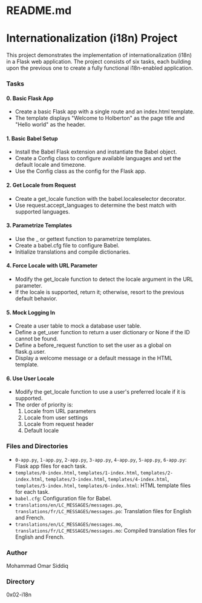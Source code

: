 # README.md

Internationalization (i18n) Project
=====================================

This project demonstrates the implementation of internationalization (i18n) in a Flask web application. The project consists of six tasks, each building upon the previous one to create a fully functional i18n-enabled application.

### Tasks

#### 0. Basic Flask App

* Create a basic Flask app with a single route and an index.html template.
* The template displays "Welcome to Holberton" as the page title and "Hello world" as the header.

#### 1. Basic Babel Setup

* Install the Babel Flask extension and instantiate the Babel object.
* Create a Config class to configure available languages and set the default locale and timezone.
* Use the Config class as the config for the Flask app.

#### 2. Get Locale from Request

* Create a get_locale function with the babel.localeselector decorator.
* Use request.accept_languages to determine the best match with supported languages.

#### 3. Parametrize Templates

* Use the _ or gettext function to parametrize templates.
* Create a babel.cfg file to configure Babel.
* Initialize translations and compile dictionaries.

#### 4. Force Locale with URL Parameter

* Modify the get_locale function to detect the locale argument in the URL parameter.
* If the locale is supported, return it; otherwise, resort to the previous default behavior.

#### 5. Mock Logging In

* Create a user table to mock a database user table.
* Define a get_user function to return a user dictionary or None if the ID cannot be found.
* Define a before_request function to set the user as a global on flask.g.user.
* Display a welcome message or a default message in the HTML template.

#### 6. Use User Locale

* Modify the get_locale function to use a user's preferred locale if it is supported.
* The order of priority is:
	1. Locale from URL parameters
	2. Locale from user settings
	3. Locale from request header
	4. Default locale

### Files and Directories

* `0-app.py`, `1-app.py`, `2-app.py`, `3-app.py`, `4-app.py`, `5-app.py`, `6-app.py`: Flask app files for each task.
* `templates/0-index.html`, `templates/1-index.html`, `templates/2-index.html`, `templates/3-index.html`, `templates/4-index.html`, `templates/5-index.html`, `templates/6-index.html`: HTML template files for each task.
* `babel.cfg`: Configuration file for Babel.
* `translations/en/LC_MESSAGES/messages.po`, `translations/fr/LC_MESSAGES/messages.po`: Translation files for English and French.
* `translations/en/LC_MESSAGES/messages.mo`, `translations/fr/LC_MESSAGES/messages.mo`: Compiled translation files for English and French.

### Author

Mohammad Omar Siddiq

### Directory

0x02-i18n
